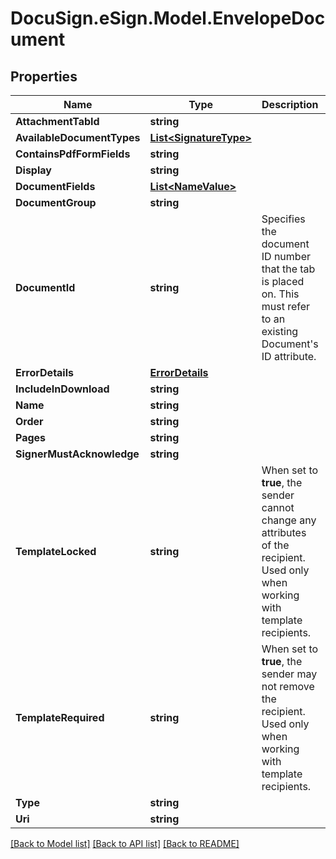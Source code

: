 # DocuSign.eSign.Model.EnvelopeDocument
## Properties

Name | Type | Description | Notes
------------ | ------------- | ------------- | -------------
**AttachmentTabId** | **string** |  | [optional] 
**AvailableDocumentTypes** | [**List&lt;SignatureType&gt;**](SignatureType.md) |  | [optional] 
**ContainsPdfFormFields** | **string** |  | [optional] 
**Display** | **string** |  | [optional] 
**DocumentFields** | [**List&lt;NameValue&gt;**](NameValue.md) |  | [optional] 
**DocumentGroup** | **string** |  | [optional] 
**DocumentId** | **string** | Specifies the document ID number that the tab is placed on. This must refer to an existing Document&#39;s ID attribute. | [optional] 
**ErrorDetails** | [**ErrorDetails**](ErrorDetails.md) |  | [optional] 
**IncludeInDownload** | **string** |  | [optional] 
**Name** | **string** |  | [optional] 
**Order** | **string** |  | [optional] 
**Pages** | **string** |  | [optional] 
**SignerMustAcknowledge** | **string** |  | [optional] 
**TemplateLocked** | **string** | When set to **true**, the sender cannot change any attributes of the recipient. Used only when working with template recipients.  | [optional] 
**TemplateRequired** | **string** | When set to **true**, the sender may not remove the recipient. Used only when working with template recipients. | [optional] 
**Type** | **string** |  | [optional] 
**Uri** | **string** |  | [optional] 

[[Back to Model list]](../README.md#documentation-for-models) [[Back to API list]](../README.md#documentation-for-api-endpoints) [[Back to README]](../README.md)

